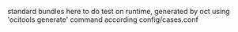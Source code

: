 standard bundles here to do test on runtime, generated by oct using 'ocitools generate' command according config/cases.conf
